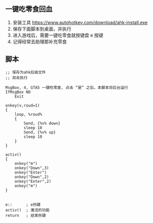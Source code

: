 ## 一键吃零食回血

1.  安装工具 <https://www.autohotkey.com/download/ahk-install.exe>
2.  保存下面脚本到桌面，并执行
3.  进入游戏后，需要一键吃零食就按键盘 e 按键
4.  记得经常去助理那补充零食



## 脚本

```
;; 保存为ahk后缀文件
;; 双击执行

MsgBox, 4, GTA5 一键吃零食, 点击 “是” 之后，本脚本将后台运行
IfMsgBox NO
	Exit

onkey(v,roud=1)
{
    loop, %roud%
    {
		Send, {%v% down}
		sleep 10
		Send, {%v% up}
		sleep 10
    }
}

activ()
{
	onkey("m")
	onkey("Down",3)
	onkey("Enter")
	onkey("Down",2)
	onkey("Enter",2)
	onkey("m")
}


e::      ; e热键
activ()  ; 激活的功能
return   ; 结束热键
```

